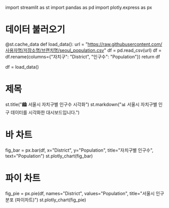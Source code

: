 import streamlit as st
import pandas as pd
import plotly.express as px

# 데이터 불러오기
@st.cache_data
def load_data():
    url = "https://raw.githubusercontent.com/사용자명/저장소명/브랜치명/seoul_population.csv"
    df = pd.read_csv(url)
    df = df.rename(columns={"자치구": "District", "인구수": "Population"})
    return df

df = load_data()

# 제목
st.title("🏙️ 서울시 자치구별 인구수 시각화")
st.markdown("📊 서울시 자치구별 인구 데이터를 시각화한 대시보드입니다.")

# 바 차트
fig_bar = px.bar(df, x="District", y="Population", title="자치구별 인구수", text="Population")
st.plotly_chart(fig_bar)

# 파이 차트
fig_pie = px.pie(df, names="District", values="Population", title="서울시 인구 분포 (파이차트)")
st.plotly_chart(fig_pie)
